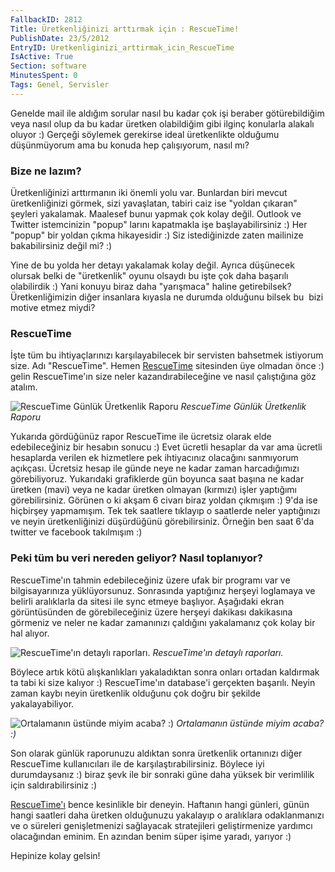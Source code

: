 ```yaml
---
FallbackID: 2812
Title: Üretkenliğinizi arttırmak için : RescueTime!
PublishDate: 23/5/2012
EntryID: Uretkenliginizi_arttirmak_icin_RescueTime
IsActive: True
Section: software
MinutesSpent: 0
Tags: Genel, Servisler
---
```

Genelde mail ile aldığım sorular nasıl bu kadar çok işi beraber
götürebildiğim veya nasıl olup da bu kadar üretken olabildiğim gibi
ilginç konularla alakalı oluyor :) Gerçeği söylemek gerekirse ideal
üretkenlikte olduğumu düşünmüyorum ama bu konuda hep çalışıyorum, nasıl
mı?

### Bize ne lazım?

Üretkenliğinizi arttırmanın iki önemli yolu var. Bunlardan biri mevcut
üretkenliğinizi görmek, sizi yavaşlatan, tabiri caiz ise "yoldan
çıkaran" şeyleri yakalamak. Maalesef bunuı yapmak çok kolay değil.
Outlook ve Twitter istemcinizin "popup" larını kapatmakla işe
başlayabilirsiniz :) Her "popup" bir yoldan çıkma hikayesidir :) Siz
istediğinizde zaten mailinize bakabilirsiniz değil mi? :)

Yine de bu yolda her detayı yakalamak kolay değil. Ayrıca düşünecek
olursak belki de "üretkenlik" oyunu olsaydı bu işte çok daha başarılı
olabilirdik :) Yani konuyu biraz daha "yarışmaca" haline getirebilsek?
Üretkenliğimizin diğer insanlara kıyasla ne durumda olduğunu bilsek bu 
bizi motive etmez miydi?

### RescueTime

İşte tüm bu ihtiyaçlarınızı karşılayabilecek bir servisten bahsetmek
istiyorum size. Adı "RescueTime". Hemen
[RescueTime](http://j.mp/rescuetimedaron) sitesinden üye olmadan önce :)
gelin RescueTime'ın size neler kazandırabileceğine ve nasıl çalıştığına
göz atalım.

![RescueTime Günlük Üretkenlik
Raporu](http://cdn.daron.yondem.com/assets/2812/rescuetime_1.png)
*RescueTime Günlük Üretkenlik Raporu*

Yukarıda gördüğünüz rapor RescueTime ile ücretsiz olarak elde
edebileceğiniz bir hesabın sonucu :) Evet ücretli hesaplar da var ama
ücretli hesaplarda verilen ek hizmetlere pek ihtiyacınız olacağını
sanmıyorum açıkçası. Ücretsiz hesap ile günde neye ne kadar zaman
harcadığımızı görebiliyoruz. Yukarıdaki grafiklerde gün boyunca saat
başına ne kadar üretken (mavi) veya ne kadar üretken olmayan (kırmızı)
işler yaptığımı görebilirsiniz. Görünen o ki akşam 6 civarı biraz yoldan
çıkmışım :) 9'da ise hiçbirşey yapmamışım. Tek tek saatlere tıklayıp o
saatlerde neler yaptığınızı ve neyin üretkenliğinizi düşürdüğünü
görebilirsiniz. Örneğin ben saat 6'da twitter ve facebook takılmışım :)

### Peki tüm bu veri nereden geliyor? Nasıl toplanıyor?

RescueTime'ın tahmin edebileceğiniz üzere ufak bir programı var ve
bilgisayarınıza yüklüyorsunuz. Sonrasında yaptığınız herşeyi loglamaya
ve belirli aralıklarla da sitesi ile sync etmeye başlıyor. Aşağıdaki
ekran görüntüsünden de görebileceğiniz üzere herşeyi dakikası dakikasına
görmeniz ve neler ne kadar zamanınızı çaldığını yakalamanız çok kolay
bir hal alıyor.

![RescueTime'ın detaylı
raporları.](http://cdn.daron.yondem.com/assets/2812/rescuetime_2.png)
*RescueTime'ın detaylı raporları.*

Böylece artık kötü alışkanlıkları yakaladıktan sonra onları ortadan
kaldırmak ta tabi ki size kalıyor :) RescueTime'ın database'i gerçekten
başarılı. Neyin zaman kaybı neyin üretkenlik olduğunu çok doğru bir
şekilde yakalayabiliyor.

![Ortalamanın üstünde miyim acaba?
:)](http://cdn.daron.yondem.com/assets/2812/rescuetime_3.png)
*Ortalamanın üstünde miyim acaba? :)*

Son olarak günlük raporunuzu aldıktan sonra üretkenlik ortanınızı diğer
RescueTime kullanıcıları ile de karşılaştırabilirsiniz. Böylece iyi
durumdaysanız :) biraz şevk ile bir sonraki güne daha yüksek bir
verimlilik için saldırabilirsiniz :)

[RescueTime'ı](http://j.mp/rescuetimedaron) bence kesinlikle bir deneyin.
Haftanın hangi günleri, günün hangi saatleri daha üretken olduğunuzu
yakalayıp o aralıklara odaklanmanızı ve o süreleri genişletmenizi
sağlayacak stratejileri geliştirmenize yardımcı olacağından eminim. En
azından benim süper işime yaradı, yarıyor :)

Hepinize kolay gelsin!


